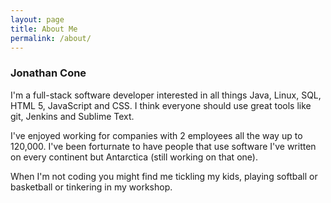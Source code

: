 ```yaml
---
layout: page
title: About Me
permalink: /about/
---
```


### __Jonathan Cone__

I'm a full-stack software developer interested in all things Java, Linux, SQL, HTML 5, JavaScript and CSS.  I think everyone should use great tools like git, Jenkins and Sublime Text.

I've enjoyed working for companies with 2 employees all the way up to 120,000.  I've been forturnate to have people that use software I've written on every continent but Antarctica (still working on that one). 

When I'm not coding you might find me tickling my kids, playing softball or basketball or tinkering in my workshop.
